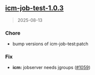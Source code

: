 
<a name="icm-job-test-1.0.3"></a>
## [icm-job-test-1.0.3](https://github.com/intershop/helm-charts/compare/icm-job-test-1.0.2...icm-job-test-1.0.3)

> 2025-08-13

### Chore

* bump versions of icm-job-test:patch

### Fix

* **icm:** jobserver needs jgroups ([#1059](https://github.com/intershop/helm-charts/issues/1059))

